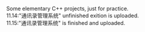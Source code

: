 Some elementary C++ projects, just for practice.  
11.14:"通讯录管理系统" unfinished exition is uploaded.  
11.15:"通讯录管理系统" is finished and uploaded.
